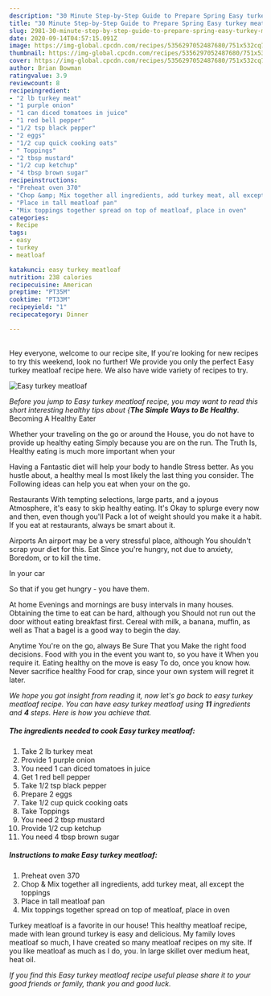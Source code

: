 ```yaml
---
description: "30 Minute Step-by-Step Guide to Prepare Spring Easy turkey meatloaf"
title: "30 Minute Step-by-Step Guide to Prepare Spring Easy turkey meatloaf"
slug: 2981-30-minute-step-by-step-guide-to-prepare-spring-easy-turkey-meatloaf
date: 2020-09-14T04:57:15.091Z
image: https://img-global.cpcdn.com/recipes/5356297052487680/751x532cq70/easy-turkey-meatloaf-recipe-main-photo.jpg
thumbnail: https://img-global.cpcdn.com/recipes/5356297052487680/751x532cq70/easy-turkey-meatloaf-recipe-main-photo.jpg
cover: https://img-global.cpcdn.com/recipes/5356297052487680/751x532cq70/easy-turkey-meatloaf-recipe-main-photo.jpg
author: Brian Bowman
ratingvalue: 3.9
reviewcount: 8
recipeingredient:
- "2 lb turkey meat"
- "1 purple onion"
- "1 can diced tomatoes in juice"
- "1 red bell pepper"
- "1/2 tsp black pepper"
- "2 eggs"
- "1/2 cup quick cooking oats"
- " Toppings"
- "2 tbsp mustard"
- "1/2 cup ketchup"
- "4 tbsp brown sugar"
recipeinstructions:
- "Preheat oven 370"
- "Chop &amp; Mix together all ingredients, add turkey meat, all except the toppings"
- "Place in tall meatloaf pan"
- "Mix toppings together spread on top of meatloaf, place in oven"
categories:
- Recipe
tags:
- easy
- turkey
- meatloaf

katakunci: easy turkey meatloaf 
nutrition: 238 calories
recipecuisine: American
preptime: "PT35M"
cooktime: "PT33M"
recipeyield: "1"
recipecategory: Dinner

---
```

<br>
Hey everyone, welcome to our recipe site, If you're looking for new recipes to try this weekend, look no further! We provide you only the perfect Easy turkey meatloaf recipe here. We also have wide variety of recipes to try.
<br>


![Easy turkey meatloaf](https://img-global.cpcdn.com/recipes/5356297052487680/751x532cq70/easy-turkey-meatloaf-recipe-main-photo.jpg)

<i>Before you jump to Easy turkey meatloaf recipe, you may want to read this short interesting healthy tips about {<strong>The Simple Ways to Be Healthy</strong>.</i>
Becoming A Healthy Eater

Whether your traveling on the go or around the
House, you do not have to provide up healthy eating
Simply because you are on the run. The Truth Is,
Healthy eating is much more important when your


Having a Fantastic diet will help your body to handle
Stress better. As you hustle about, a healthy meal
Is most likely the last thing you consider. The
Following ideas can help you eat when your on the go.

Restaurants
With tempting selections, large parts, and a joyous 
Atmosphere, it's easy to skip healthy eating. It's
Okay to splurge every now and then, even though you'll
Pack a lot of weight should you make it a habit.
If you eat at restaurants, always be smart
about it.

Airports
An airport may be a very stressful place, although
You shouldn't scrap your diet for this. Eat
Since you're hungry, not due to anxiety,
Boredom, or to kill the time.

In your car

So that if you get hungry - you have them.

At home
Evenings and mornings are busy intervals in many houses.
Obtaining the time to eat can be hard, although you
Should not run out the door without eating breakfast
first. Cereal with milk, a banana, muffin, as well as 
That a bagel is a good way to begin the day.

Anytime You're on the go, always Be Sure That you
Make the right food decisions. 
Food with you in the event you want to, so you have it
When you require it. Eating healthy on the move is easy
To do, once you know how. Never sacrifice healthy
Food for crap, since your own system will regret it later.


<i>We hope you got insight from reading it, now let's go back to easy turkey meatloaf recipe. You can have easy turkey meatloaf using <strong>11</strong> ingredients and <strong>4</strong> steps. Here is how you achieve that.
</i>

##### The ingredients needed to cook Easy turkey meatloaf:

1. Take 2 lb turkey meat
1. Provide 1 purple onion
1. You need 1 can diced tomatoes in juice
1. Get 1 red bell pepper
1. Take 1/2 tsp black pepper
1. Prepare 2 eggs
1. Take 1/2 cup quick cooking oats
1. Take  Toppings
1. You need 2 tbsp mustard
1. Provide 1/2 cup ketchup
1. You need 4 tbsp brown sugar


##### Instructions to make Easy turkey meatloaf:

1. Preheat oven 370
1. Chop &amp; Mix together all ingredients, add turkey meat, all except the toppings
1. Place in tall meatloaf pan
1. Mix toppings together spread on top of meatloaf, place in oven


Turkey meatloaf is a favorite in our house! This healthy meatloaf recipe, made with lean ground turkey is easy and delicious. My family loves meatloaf so much, I have created so many meatloaf recipes on my site. If you like meatloaf as much as I do, you. In large skillet over medium heat, heat oil. 

<i>If you find this Easy turkey meatloaf recipe useful please share it to your good friends or family, thank you and good luck.</i>
